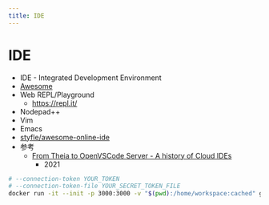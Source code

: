 ```yaml
---
title: IDE
---
```


# IDE

- IDE - Integrated Development Environment
- [Awesome](./ide-awesome.md)
- Web REPL/Playground
  - https://repl.it/
- Nodepad++
- Vim
- Emacs
- [styfle/awesome-online-ide](https://github.com/styfle/awesome-online-ide)
- 参考
  - [From Theia to OpenVSCode Server - A history of Cloud IDEs](https://www.gitpod.io/blog/cloud-ide-history)
    - 2021

```bash
# --connection-token YOUR_TOKEN
# --connection-token-file YOUR_SECRET_TOKEN_FILE
docker run -it --init -p 3000:3000 -v "$(pwd):/home/workspace:cached" gitpod/openvscode-server
```
